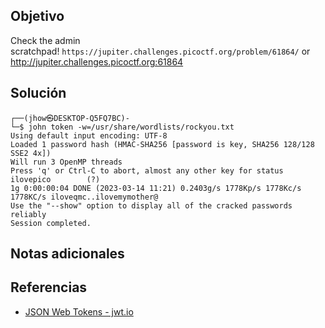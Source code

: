 ## Objetivo
Check the admin scratchpad! `https://jupiter.challenges.picoctf.org/problem/61864/` or http://jupiter.challenges.picoctf.org:61864
## Solución
```
┌──(jhow㉿DESKTOP-Q5FQ7BC)-
└─$ john token -w=/usr/share/wordlists/rockyou.txt 
Using default input encoding: UTF-8
Loaded 1 password hash (HMAC-SHA256 [password is key, SHA256 128/128 SSE2 4x])
Will run 3 OpenMP threads
Press 'q' or Ctrl-C to abort, almost any other key for status
ilovepico        (?)     
1g 0:00:00:04 DONE (2023-03-14 11:21) 0.2403g/s 1778Kp/s 1778Kc/s 1778KC/s iloveqmc..ilovemymother@
Use the "--show" option to display all of the cracked passwords reliably
Session completed.
```
## Notas adicionales

## Referencias
+ [JSON Web Tokens - jwt.io](https://jwt.io/)
